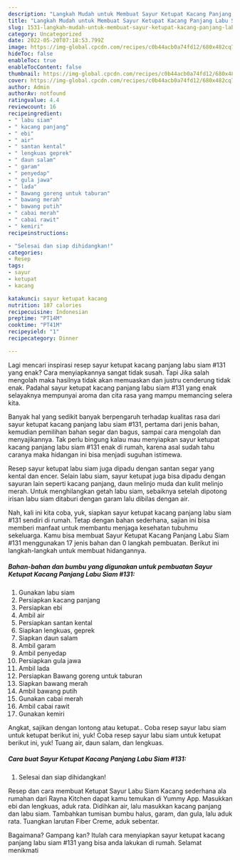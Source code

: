 ```yaml
---
description: "Langkah Mudah untuk Membuat Sayur Ketupat Kacang Panjang Labu Siam #131 yang Lezat Sekali, Buat Buka Puasa}"
title: "Langkah Mudah untuk Membuat Sayur Ketupat Kacang Panjang Labu Siam #131 yang Lezat Sekali, Buat Buka Puasa}"
slug: 1531-langkah-mudah-untuk-membuat-sayur-ketupat-kacang-panjang-labu-siam-131-yang-lezat-sekali-buat-buka-puasa
category: Uncategorized
date: 2022-05-20T07:18:53.799Z
image: https://img-global.cpcdn.com/recipes/c0b44acb0a74fd12/680x482cq70/sayur-ketupat-kacang-panjang-labu-siam-131-foto-resep-utama.jpg
hideToc: false
enableToc: true
enableTocContent: false
thumbnail: https://img-global.cpcdn.com/recipes/c0b44acb0a74fd12/680x482cq70/sayur-ketupat-kacang-panjang-labu-siam-131-foto-resep-utama.jpg
cover: https://img-global.cpcdn.com/recipes/c0b44acb0a74fd12/680x482cq70/sayur-ketupat-kacang-panjang-labu-siam-131-foto-resep-utama.jpg
author: Admin
authorAv: notfound
ratingvalue: 4.4
reviewcount: 16
recipeingredient:
- " labu siam"
- " kacang panjang"
- " ebi"
- " air"
- " santan kental"
- " lengkuas geprek"
- " daun salam"
- " garam"
- " penyedap"
- " gula jawa"
- " lada"
- " Bawang goreng untuk taburan"
- " bawang merah"
- " bawang putih"
- " cabai merah"
- " cabai rawit"
- " kemiri"
recipeinstructions:

- "Selesai dan siap dihidangkan!"
categories:
- Resep
tags:
- sayur
- ketupat
- kacang

katakunci: sayur ketupat kacang 
nutrition: 187 calories
recipecuisine: Indonesian
preptime: "PT14M"
cooktime: "PT41M"
recipeyield: "1"
recipecategory: Dinner

---
```



Lagi mencari inspirasi resep sayur ketupat kacang panjang labu siam #131 yang enak? Cara menyiapkannya sangat tidak susah. Tapi Jika salah mengolah maka hasilnya tidak akan memuaskan dan justru cenderung tidak enak. Padahal sayur ketupat kacang panjang labu siam #131 yang enak selayaknya mempunyai aroma dan cita rasa yang mampu memancing selera kita.


Banyak hal yang sedikit banyak berpengaruh terhadap kualitas rasa dari sayur ketupat kacang panjang labu siam #131, pertama dari jenis bahan, kemudian pemilihan bahan segar dan bagus, sampai cara mengolah dan menyajikannya. Tak perlu bingung kalau mau menyiapkan sayur ketupat kacang panjang labu siam #131 enak di rumah, karena asal sudah tahu caranya maka hidangan ini bisa menjadi suguhan istimewa.

Resep sayur ketupat labu siam juga dipadu dengan santan segar yang kental dan encer. Selain labu siam, sayur ketupat juga bisa dipadu dengan sayuran lain seperti kacang panjang, daun melinjo muda dan kulit melinjo merah. Untuk menghilangkan getah labu siam, sebaiknya setelah dipotong irisan labu siam ditaburi dengan garam lalu dibilas dengan air.


Nah, kali ini kita coba, yuk, siapkan sayur ketupat kacang panjang labu siam #131 sendiri di rumah. Tetap dengan bahan sederhana, sajian ini bisa memberi manfaat untuk membantu menjaga kesehatan tubuhmu sekeluarga. Kamu bisa membuat Sayur Ketupat Kacang Panjang Labu Siam #131 menggunakan 17 jenis bahan dan 0 langkah pembuatan. Berikut ini langkah-langkah untuk membuat hidangannya.

<!--inarticleads1-->

##### Bahan-bahan dan bumbu yang digunakan untuk pembuatan Sayur Ketupat Kacang Panjang Labu Siam #131:

1. Gunakan  labu siam
1. Persiapkan  kacang panjang
1. Persiapkan  ebi
1. Ambil  air
1. Persiapkan  santan kental
1. Siapkan  lengkuas, geprek
1. Siapkan  daun salam
1. Ambil  garam
1. Ambil  penyedap
1. Persiapkan  gula jawa
1. Ambil  lada
1. Persiapkan  Bawang goreng untuk taburan
1. Siapkan  bawang merah
1. Ambil  bawang putih
1. Gunakan  cabai merah
1. Ambil  cabai rawit
1. Gunakan  kemiri


Angkat, sajikan dengan lontong atau ketupat.. Coba resep sayur labu siam untuk ketupat berikut ini, yuk! Coba resep sayur labu siam untuk ketupat berikut ini, yuk! Tuang air, daun salam, dan lengkuas. 

<!--inarticleads2-->

##### Cara buat Sayur Ketupat Kacang Panjang Labu Siam #131:


1. Selesai dan siap dihidangkan!

Resep dan cara membuat Ketupat Sayur Labu Siam Kacang sederhana ala rumahan dari Rayna Kitchen dapat kamu temukan di Yummy App. Masukkan ebi dan lengkuas, aduk rata. Didihkan air, lalu masukkan kacang panjang dan labu siam. Tambahkan tumisan bumbu halus, garam, dan gula, lalu aduk rata. Tuangkan larutan Fiber Creme, aduk sebentar. 

Bagaimana? Gampang kan? Itulah cara menyiapkan sayur ketupat kacang panjang labu siam #131 yang bisa anda lakukan di rumah. Selamat menikmati

